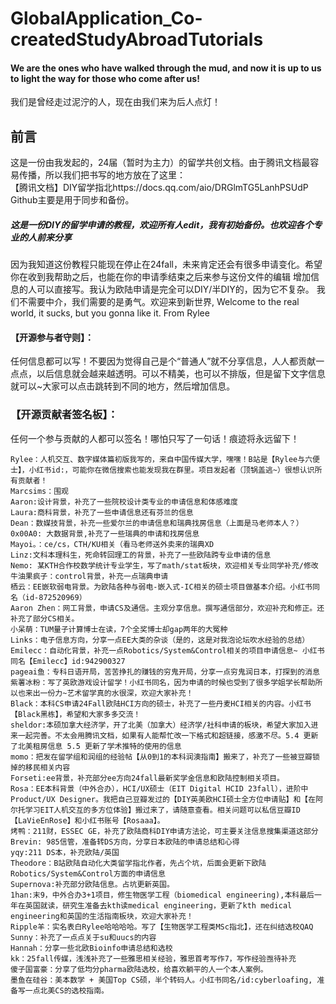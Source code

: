 # GlobalApplication_Co-createdStudyAbroadTutorials
#### We are the ones who have walked through the mud, and now it is up to us to light the way for those who come after us!
我们是曾经走过泥泞的人，现在由我们来为后人点灯！

## 前言
这是一份由我发起的，24届（暂时为主力）的留学共创文档。由于腾讯文档最容易传播，所以我们把书写的地方放在了这里：<br/>
【腾讯文档】DIY留学指北https://docs.qq.com/aio/DRGlmTG5LanhPSUdP
<br/>Github主要是用于同步和备份。
##### 这是一份DIY的留学申请的教程，欢迎所有人edit，我有初始备份。也欢迎各个专业的人前来分享
因为我知道这份教程只能现在停止在24fall，未来肯定还会有很多申请变化。希望你在收到我帮助之后，也能在你的申请季结束之后来参与这份文件的编辑
增加信息的人可以直接写。我认为欧陆申请是完全可以DIY/半DIY的，因为它不复杂。
我们不需要中介，我们需要的是勇气。欢迎来到新世界,
Welcome to the real world, it sucks, but you gonna like it.
From Rylee
#### 【开源参与者守则】：
任何信息都可以写！不要因为觉得自己是个“普通人”就不分享信息，人人都贡献一点点，以后信息就会越来越透明。可以不精美，也可以不排版，但是留下文字信息就可以~大家可以点击跳转到不同的地方，然后增加信息。

### 【开源贡献者签名板】：
任何一个参与贡献的人都可以签名！哪怕只写了一句话！痕迹将永远留下！

```plaintext
Rylee：人机交互、数字媒体篇初版我写的，来自中国传媒大学，嘿嘿！B站是【Rylee与六便士】，小红书id:，可能你在微信搜索也能发现我在群里。项目发起者（顶锅盖逃~）很想认识所有贡献者！
Marcsims：围观
Aaron:设计背景，补充了一些院校设计类专业的申请信息和体感难度
Laura:商科背景，补充了一些申请信息还有芬兰的信息
Dean：数媒技背景，补充一些爱尔兰的申请信息和瑞典找房信息（上面是马老师本人？）
0x00A0: 大数据背景,补充了一些瑞典的申请和找房信息
Mayoi。：ce/cs，CTH/KU相关（看马老师送外卖来的瑞典XD
Linz:文科本理科生，死命转回理工的背景，补充了一些欧陆跨专业申请的信息
Nemo: 某KTH合作校数学统计专业学生，写了math/stat板块，欢迎相关专业同学补充/修改
牛油果疯子：control背景，补充一点瑞典申请
栖云：EE嵌软弱电背景。为欧陆各种与弱电-嵌入式-IC相关的硕士项目做基本介绍。小红书同名（id-872520969）
Aaron Zhen：网工背景，申请CS及通信。主观分享信息。撰写通信部分，欢迎补充和修正。还补充了部分CS相关。
小呆萌：TUM量子计算博士在读，7个全奖博士却gap两年的大冤种
Links：电子信息方向，分享一点EE大类的杂谈（是的，这是对我泡论坛吹水经验的总结）
Emilecc：自动化背景，补充一点Robotics/System&Control相关的项目申请信息~ 小红书同名【Emilecc】id:942900327
pageai鱼：专科日语开局，苦苦挣扎的赚钱的穷鬼开局，分享一点穷鬼润日本，打探到的消息
紫薯冰粉：写了英欧游戏设计留学！小红书同名，因为申请的时候也受到了很多学姐学长帮助所以也来出一份力~艺术留学真的水很深，欢迎大家补充！
Black：本科CS申请24Fall欧陆HCI方向的硕士，补充了一些丹麦HCI相关的内容。小红书【Black黑栋】，希望和大家多多交流！
sheldor:本硕加拿大经济学，开了北美（加拿大）经济学/社科申请的板块，希望大家加入进来一起完善。不太会用腾讯文档，如果有人能帮忙改一下格式和超链接，感激不尽。5.4 更新了北美租房信息 5.5 更新了学术推特的使用的信息
momo：把发在留学组和润组的经验帖【从0到1的本科润澳指南】搬来了，补充了一些被豆瓣锁掉的移民相关内容
Forseti:ee背景，补充部分ee方向24fall最新奖学金信息和欧陆控制相关项目。
Rosa：EE本科背景（中外合办），HCI/UX硕士（EIT Digital HCID 23fall），进阶中Product/UX Designer。我把自己豆瓣发过的【DIY英美欧HCI硕士全方位申请贴】和【在阿尔托学习EIT人机交互的多方位体验】搬过来了，请随意查看。相关问题可以私信豆瓣ID【LaVieEnRose】和小红书账号【Rosaaa】。
烤鸭：211财，ESSEC GE，补充了欧陆商科DIY申请方法论，可主要关注信息搜集渠道这部分
Brevin: 985信管，准备转DS方向，分享日本欧陆的申请总结和心得
yqy:211 DS本，补充欧陆/英国
Theodore：B站欧陆自动化大类留学指北作者，先占个坑，后面会更新下欧陆Robotics/System&Control方面的申请信息
Supernova:补充部分欧陆信息。占坑更新英国。
1han:末9，中外合办3+1项目，修生物医学工程（biomedical engineering),本科最后一年在英国就读，研究生准备去kth读medical engineering，更新了kth medical engineering和英国的生活指南板块，欢迎大家补充！
Ripple羊：实名表白Rylee哈哈哈哈。写了【生物医学工程类MSc指北】，还在纠结选校QAQ
Sunny：补充了一点点关于su和uucs的内容
Hannah：分享一些北欧Bioinfo申请总结和选校
kk：25fall传媒，浅浅补充了一些雅思相关经验，雅思首考写作7，写作经验亟待补充
傻子国富豪：分享了低均分pharma欧陆选校，给喜欢躺平的人一个本人案例。
墨鱼在硅谷：美本数学 + 美国Top CS硕，半个转码人。小红书同名/id:cyberloafing, 准备写一点北美CS的选校指南。
```
